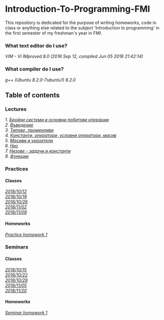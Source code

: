 # Introduction-To-Programming-FMI

This repository is dedicated for the purpose of writing homeworks, code in class or anything else related to the subject 'Introduction to programming' in the first semester of my freshman's year in FMI.

### What text editor do I use?

_VIM - Vi IMproved 8.0 (2016 Sep 12, compiled Jun 05 2018 21:42:14)_

### What compiler do I use?

_g++ (Ubuntu 8.2.0-7ubuntu1) 8.2.0_

## Table of contents

### Lectures
_1. [Бройни системи и основни побитови операции](./Lectures/Lectures/Бройни%20системи%20и%20основни%20побитови%20операции.pdf)_</br>
_2. [Въведение](./Lectures/Lectures/Въведение.pdf)_</br>
_3. [Типове, променливи](./Lectures/Lectures/Типове,%20променливи.pdf)_</br>
_4. [Константи, оператори, условни оператори, масив](./Lectures/Lectures/Константи%2C%20оператори%2C%20условни%20оператори.pdf)_</br>
_5. [Масиви и указатели](./Lectures/Lectures/Масиви%2C%20указатели.pdf)_</br>
_6. [Низ](./Lectures/Lectures/Низ.pdf)_</br>
_7. [Низове - задачи и константи](./Lectures/Lectures/Низове%20-%20задачи%20и%20константи.pdf)_</br>
_8. [Функции](./Lectures/Lectures/Функции.pdf)_</br>

### Practices

#### Classes
_[2018/10/12](./Practices/Tasks/2018/10/12)_</br>
_[2018/10/19](./Practices/Tasks/2018/10/19)_</br>
_[2018/10/26](./Practices/Tasks/2018/10/26)_</br>
_[2018/11/02](./Practices/Tasks/2018/11/02)_</br>
_[2018/11/09](./Practices/Tasks/2018/11/09)_</br>

#### Homeworks
_[Practice homework 1](./Practices/Homeworks/Homework_1)_</br>

### Seminars

#### Classes
_[2018/10/15](./Seminars/Tasks/2018/10/15)_</br>
_[2018/10/22](./Seminars/Tasks/2018/10/22)_</br>
_[2018/10/29](./Seminars/Tasks/2018/10/29)_</br>
_[2018/11/05](./Seminars/Tasks/2018/11/05)_</br>
_[2018/11/20](./Seminars/Tasks/2018/11/20)_</br>

#### Homeworks
_[Seminar homework 1](./Seminars/Homeworks/Homework_1)_</br>
